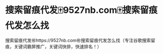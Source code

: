 # 搜索留痕代发🀄️9527nb.com🀄️搜索留痕代发怎么找

搜索留痕代发㊗️https://9527nb.com㊗️搜索留痕代发怎么找（专注谷歌搜索留痕，关键词霸屏推广，关键词快排，快速排名！）